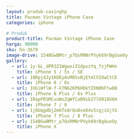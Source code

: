 ```yaml
---
layout: produk-casinghp
title: Pacman Vintage iPhone Case
categories: iphone

# Produk
product-title: Pacman Vintage iPhone Case
harga: 90000
sku: hn-3679
image-drive: 154BGwBMtr_p7QsRMNrPVyk69rBgUueOy
gallery:
  - url: 1y-bL_dPR3Z1WgwxiISdpvzYq_fzjPWHn
    title: iPhone 5 / 5s / SE
  - url: 10RpjdJy1KOEyAvMOSvBjEtml5IOwCtCE
    title: iPhone 6 / 6s
  - url: 1UGiWflW-f-kTN62KP6HDkYZXN06Ftw8B
    title: iPhone 6 Plus / 6s Plus
  - url: 1RapFRSMCvuWsZqWfCaB9ib27lO918U6H
    title: iPhone 7 / 8
  - url: 1j0Uqgdbj2m6ToQrQu0xeO4s5cgjiGjtG
    title: iPhone 7 Plus / 8 Plus
  - url: 154BGwBMtr_p7QsRMNrPVyk69rBgUueOy
    title: iPhone X
---
```


